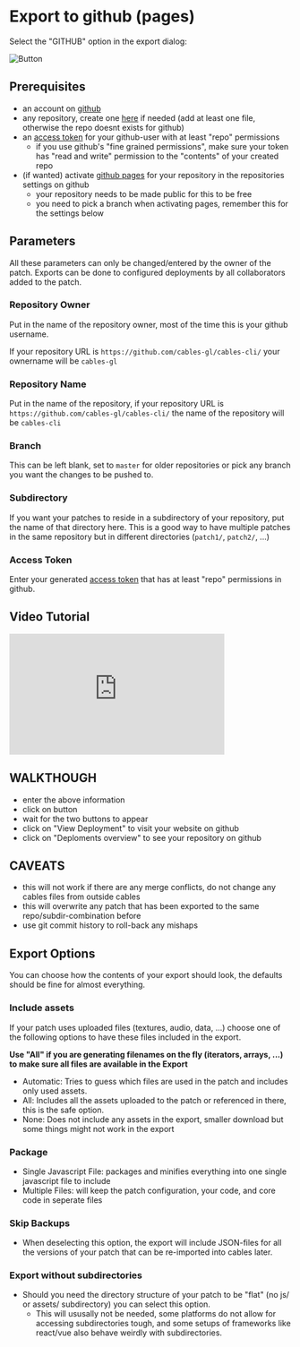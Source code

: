 # Export to github (pages)

Select the "GITHUB" option in the export dialog:

![Button](../img/export_github.png)

## Prerequisites

- an account on [github](https://github.com/)
- any repository, create one [here](https://github.com/new) if needed (add at least one file, otherwise the repo doesnt exists for github)
- an [access token](https://github.com/settings/tokens) for your github-user with at least "repo" permissions
  - if you use github's "fine grained permissions", make sure your token has "read and write" permission to the "contents" of your created repo
- (if wanted) activate [github pages](https://pages.github.com/) for your repository in the repositories settings on github
  - your repository needs to be made public for this to be free
  - you need to pick a branch when activating pages, remember this for the settings below    
    
## Parameters

All these parameters can only be changed/entered by the owner of the patch. Exports can be done to configured deployments
by all collaborators added to the patch.

### Repository Owner

Put in the name of the repository owner, most of the time this is your github username. 

If your repository URL is `https://github.com/cables-gl/cables-cli/` your ownername will be `cables-gl`

### Repository Name

Put in the name of the repository, if your repository URL is `https://github.com/cables-gl/cables-cli/` 
the name of the repository will be `cables-cli`

### Branch

This can be left blank, set to `master` for older repositories or pick any branch you want the changes to be pushed to.

### Subdirectory

If you want your patches to reside in a subdirectory of your repository, put the name of that directory here.
This is a good way to have multiple patches in the same repository but in different directories (`patch1/`, `patch2/`, ...)

### Access Token

Enter your generated [access token](https://github.com/settings/tokens) that has at least "repo" permissions in github.

## Video Tutorial
<iframe width="384" height="216" src="https://www.youtube.com/embed/1TwP5DQoef4" title="Github Pages Export - Byte Size" frameborder="0" allow="accelerometer; autoplay; clipboard-write; encrypted-media; gyroscope; picture-in-picture" allowfullscreen></iframe>

## WALKTHOUGH
- enter the above information
- click on button
- wait for the two buttons to appear
- click on "View Deployment" to visit your website on github
- click on "Deploments overview" to see your repository on github

## CAVEATS
- this will not work if there are any merge conflicts, do not change any cables files from outside cables
- this will overwrite any patch that has been exported to the same repo/subdir-combination before
- use git commit history to roll-back any mishaps

## Export Options

You can choose how the contents of your export should look, the defaults should be fine for almost everything.

### Include assets

If your patch uses uploaded files (textures, audio, data, ...) choose one of the following options to have
these files included in the export.

**Use "All" if you are generating filenames on the fly (iterators, arrays, ...) to make sure all files are available in the Export**

- Automatic: Tries to guess which files are used in the patch and includes only used assets.
- All: Includes all the assets uploaded to the patch or referenced in there, this is the safe option.
- None: Does not include any assets in the export, smaller download but some things might not work in the export

### Package

- Single Javascript File: packages and minifies everything into one single javascript file to include
- Multiple Files: will keep the patch configuration, your code, and core code in seperate files

### Skip Backups

- When deselecting this option, the export will include JSON-files for all the versions of your patch that can be re-imported into cables later.

### Export without subdirectories

- Should you need the directory structure of your patch to be "flat" (no js/ or assets/ subdirectory) you can select this option.
  - This will ususally not be needed, some platforms do not allow for accessing subdirectories tough, and some setups of frameworks like react/vue also behave weirdly with subdirectories.
